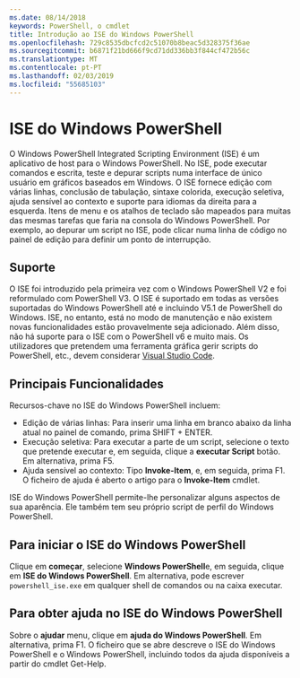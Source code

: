 ```yaml
---
ms.date: 08/14/2018
keywords: PowerShell, o cmdlet
title: Introdução ao ISE do Windows PowerShell
ms.openlocfilehash: 729c8535dbcfcd2c51070b8beac5d328375f36ae
ms.sourcegitcommit: b6871f21bd666f9cd71dd336bb3f844cf472b56c
ms.translationtype: MT
ms.contentlocale: pt-PT
ms.lasthandoff: 02/03/2019
ms.locfileid: "55685103"
---
```

# <a name="the-windows-powershell-ise"></a>ISE do Windows PowerShell

O Windows PowerShell Integrated Scripting Environment (ISE) é um aplicativo de host para o Windows PowerShell. No ISE, pode executar comandos e escrita, teste e depurar scripts numa interface de único usuário em gráficos baseados em Windows. O ISE fornece edição com várias linhas, conclusão de tabulação, sintaxe colorida, execução seletiva, ajuda sensível ao contexto e suporte para idiomas da direita para a esquerda. Itens de menu e os atalhos de teclado são mapeados para muitas das mesmas tarefas que faria na consola do Windows PowerShell. Por exemplo, ao depurar um script no ISE, pode clicar numa linha de código no painel de edição para definir um ponto de interrupção.

## <a name="support"></a>Suporte

O ISE foi introduzido pela primeira vez com o Windows PowerShell V2 e foi reformulado com PowerShell V3. O ISE é suportado em todas as versões suportadas do Windows PowerShell até e incluindo V5.1 de PowerShell do Windows. ISE, no entanto, está no modo de manutenção e não existem novas funcionalidades estão provavelmente seja adicionado.
Além disso, não há suporte para o ISE com o PowerShell v6 e muito mais. Os utilizadores que pretendem uma ferramenta gráfica gerir scripts do PowerShell, etc., devem considerar [Visual Studio Code](https://code.visualstudio.com/).

## <a name="key-features"></a>Principais Funcionalidades

Recursos-chave no ISE do Windows PowerShell incluem:

- Edição de várias linhas: Para inserir uma linha em branco abaixo da linha atual no painel de comando, prima SHIFT + ENTER.
- Execução seletiva: Para executar a parte de um script, selecione o texto que pretende executar e, em seguida, clique a **executar Script** botão. Em alternativa, prima F5.
- Ajuda sensível ao contexto: Tipo **Invoke-Item**, e, em seguida, prima F1. O ficheiro de ajuda é aberto o artigo para o **Invoke-Item** cmdlet.

ISE do Windows PowerShell permite-lhe personalizar alguns aspectos de sua aparência. Ele também tem seu próprio script de perfil do Windows PowerShell.

## <a name="to-start-the-windows-powershell-ise"></a>Para iniciar o ISE do Windows PowerShell

Clique em **começar**, selecione **Windows PowerShell**e, em seguida, clique em **ISE do Windows PowerShell**.
Em alternativa, pode escrever `powershell_ise.exe` em qualquer shell de comandos ou na caixa executar.

## <a name="to-get-help-in-the-windows-powershell-ise"></a>Para obter ajuda no ISE do Windows PowerShell

Sobre o **ajudar** menu, clique em **ajuda do Windows PowerShell**. Em alternativa, prima F1. O ficheiro que se abre descreve o ISE do Windows PowerShell e o Windows PowerShell, incluindo todos da ajuda disponíveis a partir do cmdlet Get-Help.
